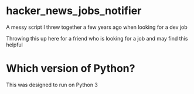 # hacker_news_jobs_notifier
A messy script I threw together a few years ago when looking for a dev job

Throwing this up here for a friend who is looking for a job and may find this helpful

# Which version of Python?

This was designed to run on Python 3
